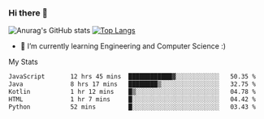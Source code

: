 ### Hi there 👋

![Anurag's GitHub stats](https://github-readme-stats.vercel.app/api?username=MatteoIorio11&show_icons=true&theme=dark) 
[![Top Langs](https://github-readme-stats.vercel.app/api/top-langs/?username=MatteoIorio11&theme=dark)](https://github.com/MatteoIorio11/github-readme-stats)

- 🌱 I’m currently learning Engineering and Computer Science :)

<!--
**MatteoIorio11/MatteoIorio11** is a ✨ _special_ ✨ repository because its `README.md` (this file) appears on your GitHub profile.

Here are some ideas to get you started:

- 🔭 I’m currently working on ...
- 🌱 I’m currently learning ...
- 👯 I’m looking to collaborate on ...
- 🤔 I’m looking for help with ...
- 💬 Ask me about ...
- 📫 How to reach me: ...
- 😄 Pronouns: ...
- ⚡ Fun fact: ...
-->
My Stats
<!--START_SECTION:waka-->

```txt
JavaScript       12 hrs 45 mins  ████████████▓░░░░░░░░░░░░   50.35 %
Java             8 hrs 17 mins   ████████▒░░░░░░░░░░░░░░░░   32.75 %
Kotlin           1 hr 12 mins    █▒░░░░░░░░░░░░░░░░░░░░░░░   04.78 %
HTML             1 hr 7 mins     █░░░░░░░░░░░░░░░░░░░░░░░░   04.42 %
Python           52 mins         █░░░░░░░░░░░░░░░░░░░░░░░░   03.43 %
```

<!--END_SECTION:waka-->
